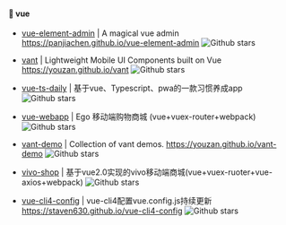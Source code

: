 #### :book: vue




* [vue-element-admin](https://github.com/PanJiaChen/vue-element-admin) | A magical vue admin https://panjiachen.github.io/vue-element-admin ![Github stars](https://img.shields.io/github/stars/PanJiaChen/vue-element-admin.svg) 

* [vant](https://github.com/youzan/vant) | Lightweight Mobile UI Components built on Vue https://youzan.github.io/vant ![Github stars](https://img.shields.io/github/stars/youzan/vant.svg)

* [vue-ts-daily](https://github.com/xiaomuzhu/vue-ts-daily) | 基于vue、Typescript、pwa的一款习惯养成app ![Github stars](https://img.shields.io/github/stars/xiaomuzhu/vue-ts-daily.svg)

* [vue-webapp](https://github.com/vincentSea/vue-webapp) | Ego 移动端购物商城 (vue+vuex-router+webpack) ![Github stars](https://img.shields.io/github/stars/vincentSea/vue-webapp.svg) 

* [vant-demo](https://github.com/youzan/vant-demo) | Collection of vant demos. https://youzan.github.io/vant-demo ![Github stars](https://img.shields.io/github/stars/youzan/vant-demo.svg)

* [vivo-shop](https://github.com/Mynameisfwk/vivo-shop) | 基于vue2.0实现的vivo移动端商城(vue+vuex-ruoter+vue-axios+webpack) ![Github stars](https://img.shields.io/github/stars/Mynameisfwk/vivo-shop.svg)

* [vue-cli4-config](https://github.com/staven630/vue-cli4-config) | vue-cli4配置vue.config.js持续更新 https://staven630.github.io/vue-cli4-config ![Github stars](https://img.shields.io/github/stars/staven630/vue-cli4-config.svg)
